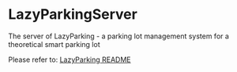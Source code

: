 # LazyParkingServer
The server of LazyParking - a parking lot management system for a theoretical smart parking lot

Please refer to: [LazyParking README](https://github.com/matandoren/LazyParkingDocumentation/blob/main/README.md)
